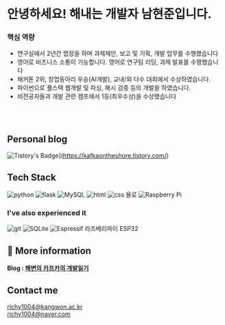 # 안녕하세요! 해내는 개발자 남현준입니다.  
  
  
### 핵심 역량
- 연구실에서 2년간 랩장을 하며 과제제안, 보고 및 기획, 개발 업무를 수행했습니다
- 영어로 비즈니스 소통이 가능합니다. 영어로 연구팀 리딩, 과제 발표를 수행했습니다
- 해커톤 2위, 창업동아리 우승(AI개발), 교내/외 다수 대회에서 수상하였습니다.
- 파이썬으로 풀스택 웹개발 및 파싱, 해시 검증 등의 개발을 하였습니다.
- 비전공자들과 개발 관련 캠프에서 1등(최우수상)을 수상했습니다

<br /><br />

<!-- ## 포트폴리오-->
<!--[![Notion](https://img.shields.io/badge/Notion-%23000000.svg?style=for-the-badge&logo=notion&logoColor=white)](https://alder-waltz-e64.notion.site/bfb4be71d8db458796bcceae0614ce80)-->

## Personal blog
![Tistory's Badge](https://github-readme-tistory-card.vercel.app/api/badge?name=Tistory&theme=default)](https://kafkaontheshore.tistory.com/)

## Tech Stack

![python](https://img.shields.io/badge/Python-14354C?style=for-the-badge&logo=python&logoColor=white)
![flask](https://img.shields.io/badge/Flask-000000?style=for-the-badge&logo=flask&logoColor=white)
![MySQL](https://img.shields.io/badge/mysql-%2300f.svg?style=for-the-badge&logo=mysql&logoColor=white)
![html](https://img.shields.io/badge/HTML5-E34F26?style=for-the-badge&logo=html5&logoColor=white)
![css](https://img.shields.io/badge/CSS-1572B6?style=for-the-badge&logo=css3&logoColor=white)
욜로
![Raspberry Pi](https://img.shields.io/badge/-RaspberryPi-C51A4A?style=for-the-badge&logo=Raspberry-Pi)

### I've also experienced it
![git](https://img.shields.io/badge/Git-F05032?style=for-the-badge&logo=git&logoColor=white)
![SQLite](https://img.shields.io/badge/SQLite-BDCCE2?style=for-the-badge&logo=git&logoColor=white)
![Espressif](https://img.shields.io/badge/espressif-E7352C.svg?style=for-the-badge&logo=espressif&logoColor=white)
라즈베리파이
ESP32


## 📖 More information

<b>Blog : <a href=https://kafkaontheshore.tistory.com>해변의 카프카의 개발일기</a>
</b>

<!--<b>Portfolio : <a href=https://angelplayer.notion.site/SeungHeon-Shin-a3d2c54fe44444ff9a2453f47f99e415>신승헌 | SeungHeon Shin</a></b>-->

## Contact me

richy1004@kangwon.ac.kr  <br/>
richy1004@naver.com
